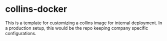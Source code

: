 collins-docker
==============

This is a template for customizing a collins image for internal deployment.
In a production setup, this would be the repo keeping company specific
configurations.
